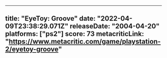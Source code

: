 
---
title: "EyeToy: Groove"
date: "2022-04-09T23:38:29.071Z"
releaseDate: "2004-04-20"
platforms: ["ps2"]
score: 73
metacriticLink: "https://www.metacritic.com/game/playstation-2/eyetoy-groove"
---
